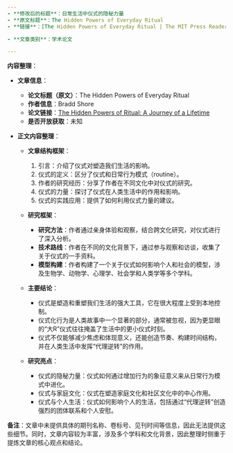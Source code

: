 ```yaml
---
- **修改后的标题**：日常生活中仪式的隐秘力量
- **原文标题**：The Hidden Powers of Everyday Ritual
- **链接**：[The Hidden Powers of Everyday Ritual | The MIT Press Reader](https://thereader.mitpress.mit.edu/the-hidden-powers-of-everyday-rituals/)

- **文章类别**：学术论文

---
```

**内容整理**：
- **文章信息**：
  - **论文标题（原文）**：The Hidden Powers of Everyday Ritual
  - **作者信息**：Bradd Shore
  - **论文链接**：[The Hidden Powers of Ritual: A Journey of a Lifetime](https://mitpress.mit.edu/9780262546584/the-hidden-powers-of-ritual/)
  - **是否开放获取**：未知

- **正文内容整理**：
  - **文章结构框架**：
    1. 引言：介绍了仪式对塑造我们生活的影响。
    2. 仪式的定义：区分了仪式和日常行为模式（routine）。
    3. 作者的研究经历：分享了作者在不同文化中对仪式的研究。
    4. 仪式的力量：探讨了仪式在人类生活中的作用和影响。
    5. 仪式的实践应用：提供了如何利用仪式力量的建议。

  - **研究框架**：
    - **研究方法**：作者通过亲身体验和观察，结合跨文化研究，对仪式进行了深入分析。
    - **技术路线**：作者在不同的文化背景下，通过参与观察和访谈，收集了关于仪式的一手资料。
    - **模型构建**：作者构建了一个关于仪式如何影响个人和社会的模型，涉及生物学、动物学、心理学、社会学和人类学等多个学科。

  - **主要结论**：
    - 仪式是塑造和重塑我们生活的强大工具，它在很大程度上受到本地控制。
    - 仪式化行为是人类故事中一个显著的部分，通常被忽视，因为更显眼的“大R”仪式往往掩盖了生活中的更小仪式时刻。
    - 仪式不仅能够减少焦虑和体现意义，还能创造节奏、构建时间结构，并在人类生活中发挥“代理逆转”的作用。

  - **研究亮点**：
    - 仪式的隐秘力量：仪式如何通过增加行为的象征意义来从日常行为模式中进化。
    - 仪式与家庭文化：仪式在塑造家庭文化和社区文化中的中心作用。
    - 仪式与个人生活：仪式如何影响个人的生活，包括通过“代理逆转”创造强烈的团体联系和个人安慰。

**备注**：文章中未提供具体的期刊名称、卷标号、见刊时间等信息，因此无法提供这些细节。同时，文章内容较为丰富，涉及多个学科和文化背景，因此整理时侧重于提炼文章的核心观点和结论。